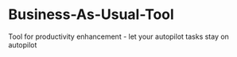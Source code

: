 # Business-As-Usual-Tool
Tool for productivity enhancement - let your autopilot tasks stay on autopilot
